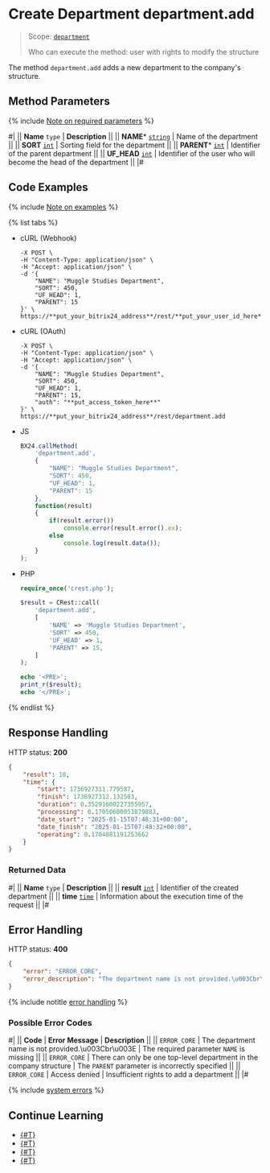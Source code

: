 # Create Department department.add

> Scope: [`department`](../scopes/permissions.md)
>
> Who can execute the method: user with rights to modify the structure

The method `department.add` adds a new department to the company's structure.

## Method Parameters

{% include [Note on required parameters](../../_includes/required.md) %}

#|
|| **Name**
`type` | **Description** ||
|| **NAME***
[`string`](../data-types.md) | Name of the department ||
|| **SORT**
[`int`](../data-types.md) | Sorting field for the department ||
|| **PARENT***
[`int`](../data-types.md) | Identifier of the parent department ||
|| **UF_HEAD**
[`int`](../data-types.md) | Identifier of the user who will become the head of the department ||
|#

## Code Examples

{% include [Note on examples](../../_includes/examples.md) %}

{% list tabs %}

- cURL (Webhook)

    ```curl
    -X POST \
    -H "Content-Type: application/json" \
    -H "Accept: application/json" \
    -d '{
        "NAME": "Muggle Studies Department",
        "SORT": 450,
        "UF_HEAD": 1,
        "PARENT": 15
    }' \
    https://**put_your_bitrix24_address**/rest/**put_your_user_id_here**/**put_your_webhook_here**/department.add
    ```

- cURL (OAuth)

    ```curl
    -X POST \
    -H "Content-Type: application/json" \
    -H "Accept: application/json" \
    -d '{
        "NAME": "Muggle Studies Department",
        "SORT": 450,
        "UF_HEAD": 1,
        "PARENT": 15,
        "auth": "**put_access_token_here**"
    }' \
    https://**put_your_bitrix24_address**/rest/department.add
    ```

- JS

    ```js
    BX24.callMethod(
        'department.add',
        {
            "NAME": "Muggle Studies Department",
            "SORT": 450,
            "UF_HEAD": 1,
            "PARENT": 15
        },
        function(result)
        {
            if(result.error())
                console.error(result.error().ex);
            else
                console.log(result.data());
        }
    );
    ```

- PHP

    ```php
    require_once('crest.php');

    $result = CRest::call(
        'department.add',
        [
            'NAME' => 'Muggle Studies Department',
            'SORT' => 450,
            'UF_HEAD' => 1,
            'PARENT' => 15,
        ]
    );

    echo '<PRE>';
    print_r($result);
    echo '</PRE>';
    ```

{% endlist %}

## Response Handling

HTTP status: **200**

```json
{
    "result": 18,
    "time": {
        "start": 1736927311.779587,
        "finish": 1736927312.132503,
        "duration": 0.35291600227355957,
        "processing": 0.17050600051879883,
        "date_start": "2025-01-15T07:48:31+00:00",
        "date_finish": "2025-01-15T07:48:32+00:00",
        "operating": 0.1704881191253662
    }
}
```

### Returned Data

#|
|| **Name**
`type` | **Description** ||
|| **result**
[`int`](../data-types.md) | Identifier of the created department ||
|| **time**
[`time`](../data-types.md) | Information about the execution time of the request ||
|#

## Error Handling

HTTP status: **400**

```json
{
    "error": "ERROR_CORE",
    "error_description": "The department name is not provided.\u003Cbr\u003E"
}
```

{% include notitle [error handling](../../_includes/error-info.md) %}

### Possible Error Codes

#|
|| **Code** | **Error Message** | **Description** ||
|| `ERROR_CORE` | The department name is not provided.\u003Cbr\u003E | The required parameter `NAME` is missing ||
|| `ERROR_CORE` | There can only be one top-level department in the company structure | The `PARENT` parameter is incorrectly specified ||
|| `ERROR_CORE` | Access denied | Insufficient rights to add a department ||
|#

{% include [system errors](../../_includes/system-errors.md) %}

## Continue Learning

- [{#T}](./department-update.md)
- [{#T}](./department-get.md)
- [{#T}](./department-delete.md)
- [{#T}](./department-fields.md)